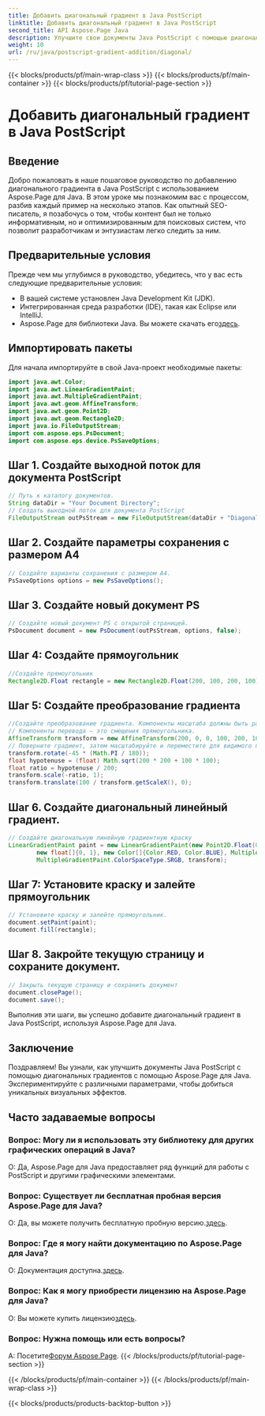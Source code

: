 ```yaml
---
title: Добавить диагональный градиент в Java PostScript
linktitle: Добавить диагональный градиент в Java PostScript
second_title: API Aspose.Page Java
description: Улучшите свои документы Java PostScript с помощью диагональных градиентов, используя Aspose.Page для Java. Следуйте нашему пошаговому руководству, чтобы легко добавлять яркие цветовые переходы.
weight: 10
url: /ru/java/postscript-gradient-addition/diagonal/
---
```


{{< blocks/products/pf/main-wrap-class >}}
{{< blocks/products/pf/main-container >}}
{{< blocks/products/pf/tutorial-page-section >}}

# Добавить диагональный градиент в Java PostScript

## Введение
Добро пожаловать в наше пошаговое руководство по добавлению диагонального градиента в Java PostScript с использованием Aspose.Page для Java. В этом уроке мы познакомим вас с процессом, разбив каждый пример на несколько этапов. Как опытный SEO-писатель, я позабочусь о том, чтобы контент был не только информативным, но и оптимизированным для поисковых систем, что позволит разработчикам и энтузиастам легко следить за ним.
## Предварительные условия
Прежде чем мы углубимся в руководство, убедитесь, что у вас есть следующие предварительные условия:
- В вашей системе установлен Java Development Kit (JDK).
- Интегрированная среда разработки (IDE), такая как Eclipse или IntelliJ.
-  Aspose.Page для библиотеки Java. Вы можете скачать его[здесь](https://releases.aspose.com/page/java/).
## Импортировать пакеты
Для начала импортируйте в свой Java-проект необходимые пакеты:
```java
import java.awt.Color;
import java.awt.LinearGradientPaint;
import java.awt.MultipleGradientPaint;
import java.awt.geom.AffineTransform;
import java.awt.geom.Point2D;
import java.awt.geom.Rectangle2D;
import java.io.FileOutputStream;
import com.aspose.eps.PsDocument;
import com.aspose.eps.device.PsSaveOptions;

```
## Шаг 1. Создайте выходной поток для документа PostScript
```java
// Путь к каталогу документов.
String dataDir = "Your Document Directory";
// Создать выходной поток для документа PostScript
FileOutputStream outPsStream = new FileOutputStream(dataDir + "DiagonalGradient_outPS.ps");
```
## Шаг 2. Создайте параметры сохранения с размером A4
```java
// Создайте варианты сохранения с размером А4.
PsSaveOptions options = new PsSaveOptions();
```
## Шаг 3. Создайте новый документ PS
```java
// Создайте новый документ PS с открытой страницей.
PsDocument document = new PsDocument(outPsStream, options, false);
```
## Шаг 4: Создайте прямоугольник
```java
//Создайте прямоугольник
Rectangle2D.Float rectangle = new Rectangle2D.Float(200, 100, 200, 100);
```
## Шаг 5: Создайте преобразование градиента
```java
//Создайте преобразование градиента. Компоненты масштаба должны быть равны ширине и высоте прямоугольника.
// Компоненты перевода — это смещения прямоугольника.
AffineTransform transform = new AffineTransform(200, 0, 0, 100, 200, 100);
// Поверните градиент, затем масштабируйте и переместите для видимого перехода цвета.
transform.rotate(-45 * (Math.PI / 180));
float hypotenuse = (float) Math.sqrt(200 * 200 + 100 * 100);
float ratio = hypotenuse / 200;
transform.scale(-ratio, 1);
transform.translate(100 / transform.getScaleX(), 0);
```
## Шаг 6. Создайте диагональный линейный градиент.
```java
// Создайте диагональную линейную градиентную краску
LinearGradientPaint paint = new LinearGradientPaint(new Point2D.Float(0, 0), new Point2D.Float(200, 100),
        new float[]{0, 1}, new Color[]{Color.RED, Color.BLUE}, MultipleGradientPaint.CycleMethod.NO_CYCLE,
        MultipleGradientPaint.ColorSpaceType.SRGB, transform);
```
## Шаг 7: Установите краску и залейте прямоугольник
```java
// Установите краску и залейте прямоугольник.
document.setPaint(paint);
document.fill(rectangle);
```
## Шаг 8. Закройте текущую страницу и сохраните документ.
```java
// Закрыть текущую страницу и сохранить документ
document.closePage();
document.save();
```
Выполнив эти шаги, вы успешно добавите диагональный градиент в Java PostScript, используя Aspose.Page для Java.
## Заключение
Поздравляем! Вы узнали, как улучшить документы Java PostScript с помощью диагональных градиентов с помощью Aspose.Page для Java. Экспериментируйте с различными параметрами, чтобы добиться уникальных визуальных эффектов.
## Часто задаваемые вопросы
### Вопрос: Могу ли я использовать эту библиотеку для других графических операций в Java?
О: Да, Aspose.Page для Java предоставляет ряд функций для работы с PostScript и другими графическими элементами.
### Вопрос: Существует ли бесплатная пробная версия Aspose.Page для Java?
 О: Да, вы можете получить бесплатную пробную версию.[здесь](https://releases.aspose.com/).
### Вопрос: Где я могу найти документацию по Aspose.Page для Java?
 О: Документация доступна.[здесь](https://reference.aspose.com/page/java/).
### Вопрос: Как я могу приобрести лицензию на Aspose.Page для Java?
 О: Вы можете купить лицензию[здесь](https://purchase.aspose.com/buy).
### Вопрос: Нужна помощь или есть вопросы?
 А: Посетите[Форум Aspose.Page](https://forum.aspose.com/c/page/39).
{{< /blocks/products/pf/tutorial-page-section >}}

{{< /blocks/products/pf/main-container >}}
{{< /blocks/products/pf/main-wrap-class >}}

{{< blocks/products/products-backtop-button >}}
